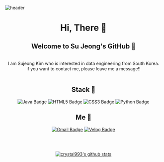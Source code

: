 ![header](https://capsule-render.vercel.app/api?type=waving&color=DDC1FC&height=300&section=header&text=%20crystal()%20;&fontColor=282828&render&fontSize=90)

<div align = center>

# Hi, There 👋
## Welcome to Su Jeong's GitHub 💎
<br>
I am Sujeong Kim who is interested in data engineering  from South Korea. <br>
if you want to contact me, please leave me a message!! 
<br>
<br>
    
 ## Stack :wrench:
 ![Java Badge](https://img.shields.io/badge/Java-007396?style=flat-square&logo=Java&logoColor=white)
 ![HTML5 Badge](https://img.shields.io/badge/HTML5-E34F26?style=flat-square&logo=HTML5&logoColor=white)
 ![CSS3 Badge](https://img.shields.io/badge/CSS3-1572B6?style=flat-square&logo=CSS3&logoColor=white)
 ![Python Badge](https://img.shields.io/badge/Python-3776AB?style=flat-square&logo=Python3&logoColor=white)   
    
 ## Me :crystal_ball: 

 [![Gmail Badge](https://img.shields.io/badge/Gmail-d14836?style=flat-square&logo=Gmail&logoColor=white&link=mailto:ggg7152@gmail.com)](mailto:ggg7152@gmail.com)
 [![Velog Badge](https://img.shields.io/badge/Tech%20Blog-11B48A?style=flat-square&logo=Vimeo&logoColor=white&link=https://velog.io/@ggg5483)](https://velog.io/@ggg5483)
 
<br>  
<br>
      
 [![crystal993's github stats](https://github-readme-stats.vercel.app/api?username=crystal993)](https://github.com/crystal993/github-readme-stats)   
    
 </div>

